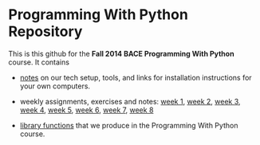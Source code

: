 # Programming With Python Repository

This is this github for the **Fall 2014 BACE Programming With Python** course. It contains
+ [notes](https://github.com/programmingwithpython/PWP/tree/master/notes) on our tech setup, tools, and links for installation instructions for your own computers.
+ weekly assignments, exercises and notes: 
[week 1](https://github.com/programmingwithpython/PWP/tree/master/week1),
[week 2](https://github.com/programmingwithpython/PWP/tree/master/week2), 
[week 3](https://github.com/programmingwithpython/PWP/tree/master/week3),
[week 4](https://github.com/programmingwithpython/PWP/tree/master/week4),
[week 5](https://github.com/programmingwithpython/PWP/tree/master/week5), 
[week 6](https://github.com/programmingwithpython/PWP/tree/master/week6), 
[week 7](https://github.com/programmingwithpython/PWP/tree/master/week7),
[week 8](https://github.com/programmingwithpython/PWP/tree/master/week8)

+ [library functions](https://github.com/programmingwithpython/PWP/tree/master/lib) that we produce in the Programming With Python course. 



